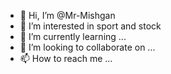 - 👋 Hi, I’m @Mr-Mishgan
- 👀 I’m interested in sport and stock
- 🌱 I’m currently learning ...
- 💞️ I’m looking to collaborate on ...
- 📫 How to reach me ...

<!---
Mr-Mishgan/Mr-Mishgan is a ✨ special ✨ repository because its `README.md` (this file) appears on your GitHub profile.
You can click the Preview link to take a look at your changes.
--->
